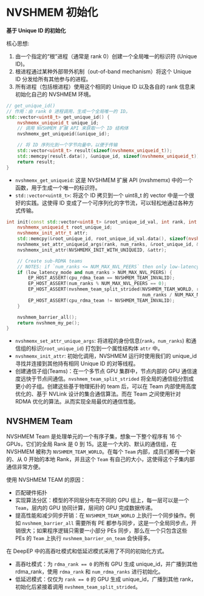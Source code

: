 # NVSHMEM 初始化


**基于 Unique ID 的初始化**

核心思想:

1. 由一个指定的“根”进程（通常是 rank 0）创建一个全局唯一的标识符 (Unique ID)。
2. 根进程通过某种外部带外机制（out-of-band mechanism）将这个 Unique ID 分发给所有其他参与的进程。
3. 所有进程（包括根进程）使用这个相同的 Unique ID 以及各自的 rank 信息来初始化自己的 NVSHMEM 环境。

```cpp
// get_unique_id()
// 作用：由 rank 0 进程调用，生成一个全局唯一的 ID。
std::vector<uint8_t> get_unique_id() {
    nvshmemx_uniqueid_t unique_id;
    // 调用 NVSHMEM 扩展 API 来获取一个 ID 结构体
    nvshmemx_get_uniqueid(&unique_id);

    // 将 ID 序列化到一个字节向量中，以便于传输
    std::vector<uint8_t> result(sizeof(nvshmemx_uniqueid_t));
    std::memcpy(result.data(), &unique_id, sizeof(nvshmemx_uniqueid_t));
    return result;
}
```

- `nvshmemx_get_uniqueid`: 这是 NVSHMEM 扩展 API (nvshmemx) 中的一个函数，用于生成一个唯一的标识符。
- `std::vector<uint8_t>`: 将这个 ID 拷贝到一个 uint8_t 的 vector 中是一个很好的实践。这使得 ID 变成了一个可序列化的字节流，可以轻松地通过各种方式传输。

```cpp
int init(const std::vector<uint8_t> &root_unique_id_val, int rank, int num_ranks, bool low_latency_mode) {
    nvshmemx_uniqueid_t root_unique_id;
    nvshmemx_init_attr_t attr;
    std::memcpy(&root_unique_id, root_unique_id_val.data(), sizeof(nvshmemx_uniqueid_t));
    nvshmemx_set_attr_uniqueid_args(rank, num_ranks, &root_unique_id, &attr);
    nvshmemx_init_attr(NVSHMEMX_INIT_WITH_UNIQUEID, &attr);

    // Create sub-RDMA teams
    // NOTES: if `num_ranks <= NUM_MAX_NVL_PEERS` then only low-latency kernels are used
    if (low_latency_mode and num_ranks > NUM_MAX_NVL_PEERS) {
        EP_HOST_ASSERT(cpu_rdma_team == NVSHMEM_TEAM_INVALID);
        EP_HOST_ASSERT(num_ranks % NUM_MAX_NVL_PEERS == 0);
        EP_HOST_ASSERT(nvshmem_team_split_strided(NVSHMEM_TEAM_WORLD, rank % NUM_MAX_NVL_PEERS, NUM_MAX_NVL_PEERS,
                                                  num_ranks / NUM_MAX_NVL_PEERS, &cpu_rdma_team_config, 0, &cpu_rdma_team) == 0);
        EP_HOST_ASSERT(cpu_rdma_team != NVSHMEM_TEAM_INVALID);
    }

    nvshmem_barrier_all();
    return nvshmem_my_pe();
}
```

- `nvshmemx_set_attr_unique_args`: 将进程的身份信息(`rank`，`num_ranks`) 和通信组的标识(`root_unique_id`) 打包到一个属性结构体 `attr` 中。
- `nvshmemx_init_attr`: 初始化调用，NVSHMEM 运行时使用我们的 unique_id 寻找并连接到其他持有相同 Unique ID 的对等线程。
- 创建通信子组(Teams)：在一个多节点 GPU 集群中，节点内部的 GPU 通信速度远快于节点间通信。`nvshmem_team_split_strided` 将全局的通信组分割成更小的子组。创建这些基于物理拓扑的 team 后，可以在 Team 内部使用高度优化的、基于 NVLink 设计的集合通信算法。而在 Team 之间使用针对 RDMA 优化的算法。从而实现全局最优的通信性能。

## NVSHMEM Team

NVSHMEM Team 是处理单元的一个有序子集，想象一下整个程序有 16 个 GPUs，它们的全局 Rank 是 0 到 15。这是一个大的、默认的通信组，在 NVSHMEM 被称为 `NVSHMEM_TEAM_WORLD`。在每个 `Team` 内部，成员们都有一个新的、从 0 开始的本地 Rank，并且这个 `Team` 有自己的大小，这使得这个子集内部通信非常方便。

使用 NVSHMEM TEAM 的原因：

- 匹配硬件拓扑
- 实现算法分区：模型的不同层分布在不同的 GPU 组上，每一层可以是一个 `Team`，层内的 GPU 协同计算，层间的 GPU 完成数据传递。
- 提高性能和减少同步开销：在 `NVSHMEM_TEAM_WORLD` 上执行一个同步操作。例如 `nvshmem_barrier_all` 需要所有 PE 都参与同步，这是一个全局同步点，开销很大；如果程序逻辑只需要一小部分 PEs 同步，那么在一个只包含这些 PEs 的 `Team` 上执行 `nvshmem_barrier_on_team` 会快得多。

在 DeepEP 中的高吞吐模式和低延迟模式采用了不同的初始化方式。

- 高吞吐模式：为 `rdma_rank == 0` 的所有 GPU 生成 unique_id，并广播到其他 rdma_rank，使用 `rdma_rank` 和 `num_rdma_ranks` 进行初始化。
- 低延迟模式：仅仅为 `rank == 0` 的 GPU 生成 unique_id，广播到其他 rank，初始化后紧接着调用 `nvshmem_team_split_strided`。
